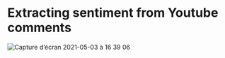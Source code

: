 # Extracting sentiment from Youtube comments 
![Capture d’écran 2021-05-03 à 16 39 06](https://user-images.githubusercontent.com/22420836/116898353-2db14f00-ac2e-11eb-803b-392d92785c60.png)
